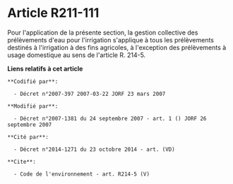 # Article R211-111

Pour l'application de la présente section, la gestion collective des prélèvements d'eau pour l'irrigation s'applique à tous
les prélèvements destinés à l'irrigation à des fins agricoles, à l'exception des prélèvements à usage domestique au sens de
l'article R. 214-5.

**Liens relatifs à cet article**

	**Codifié par**:

	  - Décret n°2007-397 2007-03-22 JORF 23 mars 2007

	**Modifié par**:

	  - Décret n°2007-1381 du 24 septembre 2007 - art. 1 () JORF 26 septembre 2007

	**Cité par**:

	  - Décret n°2014-1271 du 23 octobre 2014 - art. (VD)

	**Cite**:

	  - Code de l'environnement - art. R214-5 (V)
